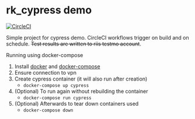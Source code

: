 # rk_cypress demo

[![CircleCI](https://circleci.com/gh/rakazirut/rk_cypress.svg?style=shield&circle-token=ef935c1a1652cae540c3cf43c68318e2351c7cec)](https://circleci.com/gh/rakazirut/rk_cypress/tree/main)

Simple project for cypress demo. CircleCI workflows trigger on build and on schedule. ~~Test results are written to riis testmo account~~.

Running using docker-compose
1. Install [docker]('https://docs.docker.com/get-docker/') and [docker-compose]('https://docs.docker.com/compose/install/')
2. Ensure connection to vpn
3. Create cypress container (it will also run after creation)
    - `docker-compose up cypress`
4. (Optional) To run again without rebuilding the container
    - `docker-compose run cypress`
5. (Optional) Afterwards to tear down containers used
    - `docker-compose down`